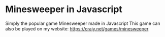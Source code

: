 # Minesweeper in Javascript
Simply the popular game Minesweeper made in Javascript
This game can also be played on my website: https://craiy.net/games/minesweeper
